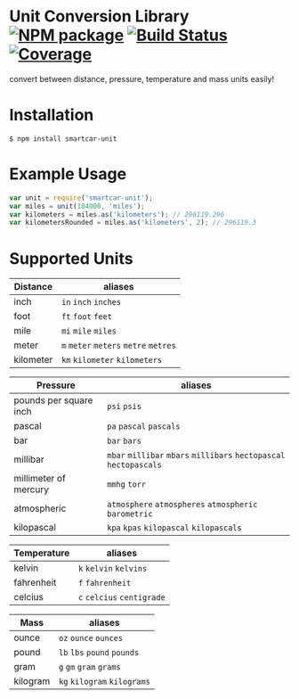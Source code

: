 # Unit Conversion Library [![NPM package][npm-image]][npm-url] [![Build Status][ci-image]][ci-url] [![Coverage][coverage-image]][coverage-url]

convert between distance, pressure, temperature and mass units easily!

# Installation

`$ npm install smartcar-unit`

# Example Usage

```javascript
var unit = require('smartcar-unit');
var miles = unit(184000, 'miles');
var kilometers = miles.as('kilometers'); // 296119.296
var kilometersRounded = miles.as('kilometers', 2); // 296119.3
```

# Supported Units

| Distance | aliases |
|----------|---------|
| inch | `in` `inch` `inches`|
| foot | `ft` `foot` `feet` |
| mile | `mi` `mile` `miles` |
| meter | `m` `meter` `meters` `metre` `metres` |
| kilometer | `km` `kilometer` `kilometers` |

| Pressure | aliases |
|----------|---------|
| pounds per square inch| `psi` `psis` |
| pascal | `pa` `pascal` `pascals` |
| bar | `bar` `bars` |
| millibar | `mbar` `millibar` `mbars` `millibars` `hectopascal` `hectopascals` |
| millimeter of mercury | `mmhg` `torr` |
| atmospheric | `atmosphere` `atmospheres` `atmospheric` `barometric` |
| kilopascal | `kpa` `kpas` `kilopascal` `kilopascals` |

| Temperature | aliases |
| ----------- | ------- |
| kelvin | `k` `kelvin` `kelvins` |
| fahrenheit | `f` `fahrenheit` |
| celcius | `c` `celcius` `centigrade` |

| Mass | aliases |
| ---- | ------- |
| ounce | `oz` `ounce` `ounces` |
| pound | `lb` `lbs` `pound` `pounds` |
| gram | `g` `gm` `gram` `grams` |
| kilogram | `kg` `kilogram` `kilograms` |

[npm-url]: https://www.npmjs.com/package/smartcar-unit
[npm-image]: https://img.shields.io/npm/v/smartcar-unit.svg?style=flat-square

[ci-url]: https://travis-ci.org/smartcar/unit
[ci-image]: https://img.shields.io/travis/smartcar/unit/master.svg?style=flat-square

[coverage-url]: https://codecov.io/gh/smartcar/unit
[coverage-image]: https://img.shields.io/codecov/c/github/smartcar/unit/master.svg?style=flat-square
